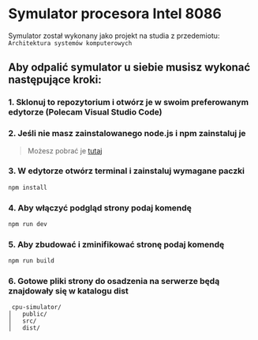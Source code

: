 # Symulator procesora Intel 8086

Symulator został wykonany jako projekt na studia z przedemiotu: `Architektura systemów komputerowych`

## Aby odpalić symulator u siebie musisz wykonać następujące kroki:

### 1. Sklonuj to repozytorium i otwórz je w swoim preferowanym edytorze (Polecam Visual Studio Code)

### 2. Jeśli nie masz zainstalowanego node.js i npm zainstaluj je
> Możesz pobrać je [tutaj](https://docs.npmjs.com/downloading-and-installing-node-js-and-npm) 

### 3. W edytorze otwórz terminal i zainstaluj wymagane paczki
```bash
npm install
```

### 4. Aby włączyć podgląd strony podaj komendę
```bash
npm run dev
```

### 5. Aby zbudować i zminifikować stronę podaj komendę
```bash
npm run build
```

### 6. Gotowe pliki strony do osadzenia na serwerze będą znajdowały się w katalogu dist
```
 cpu-simulator/
│   public/
│   src/
│   dist/
```
